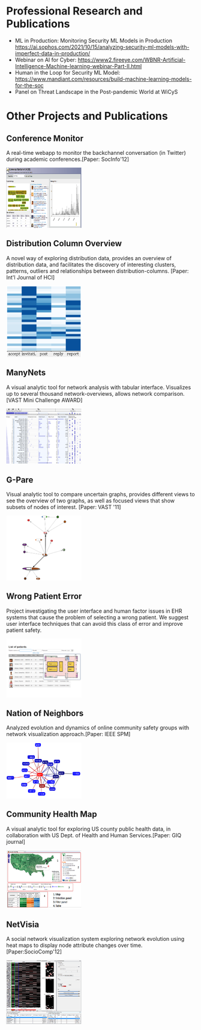 
# Professional Research and Publications ## 

* ML in Production: Monitoring Security ML Models in Production https://ai.sophos.com/2021/10/15/analyzing-security-ml-models-with-imperfect-data-in-production/ 
* Webinar on AI for Cyber: https://www2.fireeye.com/WBNR-Artificial-Intelligence-Machine-learning-webinar-Part-II.html 
* Human in the Loop for Security ML Model: https://www.mandiant.com/resources/build-machine-learning-models-for-the-soc
* Panel on Threat Landscape in the Post-pandemic World at WiCyS


# Other Projects and Publications #

## Conference Monitor ##
A real-time webapp to monitor the backchannel conversation (in Twitter) during academic conferences.[Paper: SocInfo'12]

<img align="center" src="/cm.png" alt="conf monitor" width="200">

## Distribution Column Overview ## 
A novel way of exploring distribution data, provides an overview of distribution data, and facilitates the discovery of interesting clusters, patterns, outliers and relationships between distribution-columns. [Paper: Int'l Journal of HCI]

<img align="center" src="/dc.png" alt="Dist Overview" width="200">


## ManyNets ##
A visual analytic tool for network analysis with tabular interface. Visualizes up to several thousand network-overviews, allows network comparison. [VAST Mini Challenge AWARD]


<img align="center" src="/mn.png" alt="many nets" width="200">


## G-Pare ##
Visual analytic tool to compare uncertain graphs, provides different views to see the overview of two graphs, as well as focused views that show subsets of nodes of interest. [Paper: VAST '11]

<img align="center" src="/gp.png" alt="G-pare" width="200">



## Wrong Patient Error ##
Project investigating the user interface and human factor issues in EHR systems that cause the problem of selecting a wrong patient. We suggest user interface techniques that can avoid this class of error and improve patient safety.


<img align="center" src="/room.png" alt="Wrong Patient Error" width="200">



## Nation of Neighbors
Analyzed evolution and dynamics of online community safety groups with network visualization approach.[Paper: IEEE SPM]

<img align="center" src="/non.png" alt="Nation of N" width="200">


## Community Health Map
A visual analytic tool for exploring US county public health data, in collaboration with US Dept. of Health and Human Services.[Paper: GIQ journal]


<img align="center" src="/chm.png" alt="Community Health Map" width="200">


## NetVisia
A social network visualization system exploring network evolution using heat maps to display node attribute changes over time.[Paper:SocioComp'12]


<img align="center" src="/nv.png" alt="Net Vizia" width="200">
